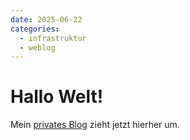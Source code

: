 ```yaml
---
date: 2025-06-22
categories:
  - infrastruktur
  - weblog
---
```


# Hallo Welt!
Mein [privates Blog](https://blog.dueckert.eu/) zieht jetzt hierher um.